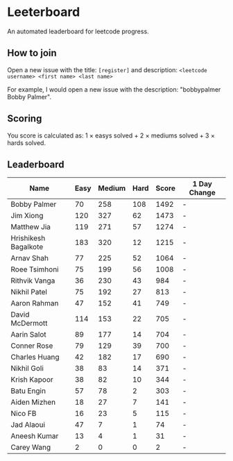 # Leeterboard

An automated leaderboard for leetcode progress.

## How to join

Open a new issue with the title: `[register]` and description:
`<leetcode username> <first name> <last name>`

For example, I would open a new issue with the description: "bobbypalmer Bobby Palmer".

## Scoring

You score is calculated as:
1 $\times$ easys solved + 2 $\times$ mediums solved + 3 $\times$ hards solved.

## Leaderboard
| Name | Easy | Medium | Hard | Score | 1 Day Change |
| --- | --- | --- | --- | --- | --- |
| Bobby Palmer | 70 | 258 | 108 | 1492 | - |
| Jim Xiong | 120 | 327 | 62 | 1473 | - |
| Matthew Jia | 119 | 271 | 57 | 1274 | - |
| Hrishikesh Bagalkote | 183 | 320 | 12 | 1215 | - |
| Arnav Shah | 77 | 225 | 52 | 1064 | - |
| Roee Tsimhoni | 75 | 199 | 56 | 1008 | - |
| Rithvik Vanga | 36 | 230 | 43 | 984 | - |
| Nikhil Patel | 75 | 192 | 27 | 813 | - |
| Aaron Rahman | 47 | 152 | 41 | 749 | - |
| David McDermott | 114 | 153 | 22 | 705 | - |
| Aarin Salot | 89 | 177 | 14 | 704 | - |
| Conner Rose | 79 | 129 | 39 | 700 | - |
| Charles Huang | 42 | 182 | 17 | 690 | - |
| Nikhil Goli | 38 | 83 | 14 | 371 | - |
| Krish Kapoor | 38 | 82 | 10 | 344 | - |
| Batu Engin | 57 | 78 | 2 | 303 | - |
| Aiden Mizhen | 18 | 27 | 7 | 141 | - |
| Nico FB | 16 | 23 | 5 | 115 | - |
| Jad Alaoui | 47 | 7 | 1 | 74 | - |
| Aneesh Kumar | 13 | 4 | 1 | 31 | - |
| Carey Wang | 2 | 0 | 0 | 2 | - |
